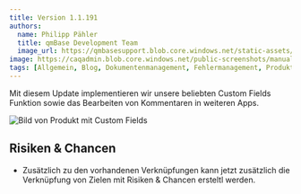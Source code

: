 ```yaml
---
title: Version 1.1.191
authors:
  name: Philipp Pähler
  title: qmBase Development Team
  image_url: https://qmbasesupport.blob.core.windows.net/static-assets/img/persons/paehler_round.png
image: https://caqadmin.blob.core.windows.net/public-screenshots/manual-screenshots/Screenshot2023-05-16-product-custom-fields.png
tags: [Allgemein, Blog, Dokumentenmanagement, Fehlermanagement, Produkte, Wiki]
---
```


Mit diesem Update implementieren wir unsere beliebten Custom Fields Funktion sowie das Bearbeiten von Kommentaren in weiteren Apps.

![Bild von Produkt mit Custom Fields](https://caqadmin.blob.core.windows.net/public-screenshots/manual-screenshots/Screenshot2023-05-16-product-custom-fields.png)

<!--truncate-->

## Risiken & Chancen

- Zusätzlich zu den vorhandenen Verknüpfungen kann jetzt zusätzlich die Verknüpfung von Zielen mit Risiken & Chancen ersteltl werden.
